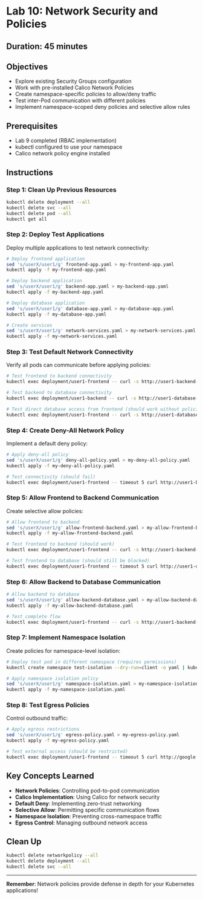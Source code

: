 # Lab 10: Network Security and Policies

## Duration: 45 minutes

## Objectives
- Explore existing Security Groups configuration
- Work with pre-installed Calico Network Policies
- Create namespace-specific policies to allow/deny traffic
- Test inter-Pod communication with different policies
- Implement namespace-scoped deny policies and selective allow rules

## Prerequisites
- Lab 9 completed (RBAC implementation)
- kubectl configured to use your namespace
- Calico network policy engine installed

## Instructions

### Step 1: Clean Up Previous Resources
```bash
kubectl delete deployment --all
kubectl delete svc --all
kubectl delete pod --all
kubectl get all
```

### Step 2: Deploy Test Applications
Deploy multiple applications to test network connectivity:

```bash
# Deploy frontend application
sed 's/userX/user1/g' frontend-app.yaml > my-frontend-app.yaml
kubectl apply -f my-frontend-app.yaml

# Deploy backend application
sed 's/userX/user1/g' backend-app.yaml > my-backend-app.yaml
kubectl apply -f my-backend-app.yaml

# Deploy database application
sed 's/userX/user1/g' database-app.yaml > my-database-app.yaml
kubectl apply -f my-database-app.yaml

# Create services
sed 's/userX/user1/g' network-services.yaml > my-network-services.yaml
kubectl apply -f my-network-services.yaml
```

### Step 3: Test Default Network Connectivity
Verify all pods can communicate before applying policies:

```bash
# Test frontend to backend connectivity
kubectl exec deployment/user1-frontend -- curl -s http://user1-backend-service:8080/health

# Test backend to database connectivity
kubectl exec deployment/user1-backend -- curl -s http://user1-database-service:5432/health

# Test direct database access from frontend (should work without policies)
kubectl exec deployment/user1-frontend -- curl -s http://user1-database-service:5432/health
```

### Step 4: Create Deny-All Network Policy
Implement a default deny policy:

```bash
# Apply deny-all policy
sed 's/userX/user1/g' deny-all-policy.yaml > my-deny-all-policy.yaml
kubectl apply -f my-deny-all-policy.yaml

# Test connectivity (should fail)
kubectl exec deployment/user1-frontend -- timeout 5 curl http://user1-backend-service:8080/health || echo "Connection blocked as expected"
```

### Step 5: Allow Frontend to Backend Communication
Create selective allow policies:

```bash
# Allow frontend to backend
sed 's/userX/user1/g' allow-frontend-backend.yaml > my-allow-frontend-backend.yaml
kubectl apply -f my-allow-frontend-backend.yaml

# Test frontend to backend (should work)
kubectl exec deployment/user1-frontend -- curl -s http://user1-backend-service:8080/health

# Test frontend to database (should still be blocked)
kubectl exec deployment/user1-frontend -- timeout 5 curl http://user1-database-service:5432/health || echo "Direct DB access blocked"
```

### Step 6: Allow Backend to Database Communication
```bash
# Allow backend to database
sed 's/userX/user1/g' allow-backend-database.yaml > my-allow-backend-database.yaml
kubectl apply -f my-allow-backend-database.yaml

# Test complete flow
kubectl exec deployment/user1-frontend -- curl -s http://user1-backend-service:8080/data
```

### Step 7: Implement Namespace Isolation
Create policies for namespace-level isolation:

```bash
# Deploy test pod in different namespace (requires permissions)
kubectl create namespace test-isolation --dry-run=client -o yaml | kubectl apply -f -

# Apply namespace isolation policy
sed 's/userX/user1/g' namespace-isolation.yaml > my-namespace-isolation.yaml
kubectl apply -f my-namespace-isolation.yaml
```

### Step 8: Test Egress Policies
Control outbound traffic:

```bash
# Apply egress restrictions
sed 's/userX/user1/g' egress-policy.yaml > my-egress-policy.yaml
kubectl apply -f my-egress-policy.yaml

# Test external access (should be restricted)
kubectl exec deployment/user1-frontend -- timeout 5 curl http://google.com || echo "External access blocked"
```

## Key Concepts Learned
- **Network Policies**: Controlling pod-to-pod communication
- **Calico Implementation**: Using Calico for network security
- **Default Deny**: Implementing zero-trust networking
- **Selective Allow**: Permitting specific communication flows
- **Namespace Isolation**: Preventing cross-namespace traffic
- **Egress Control**: Managing outbound network access

## Clean Up
```bash
kubectl delete networkpolicy --all
kubectl delete deployment --all
kubectl delete svc --all
```

---

**Remember**: Network policies provide defense in depth for your Kubernetes applications!